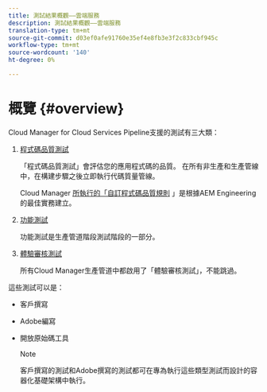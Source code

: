 ```yaml
---
title: 測試結果概觀——雲端服務
description: 測試結果概觀——雲端服務
translation-type: tm+mt
source-git-commit: d03ef0afe91760e35ef4e8fb3e3f2c833cbf945c
workflow-type: tm+mt
source-wordcount: '140'
ht-degree: 0%

---
```



# 概覽 {#overview}

Cloud Manager for Cloud Services Pipeline支援的測試有三大類：

1. [程式碼品質測試](/help/implementing/cloud-manager/code-quality-testing.md)

   「程式碼品質測試」會評估您的應用程式碼的品質。 在所有非生產和生產管線中，在構建步驟之後立即執行代碼質量管線。

   Cloud Manager [所執行的「自訂程式碼品質規則](/help/implementing/cloud-manager/custom-code-quality-rules.md) 」是根據AEM Engineering的最佳實務建立。

1. [功能測試](/help/implementing/cloud-manager/functional-testing.md)

   功能測試是生產管道階段測試階段的一部分。

1. [體驗審核測試](/help/implementing/cloud-manager/experience-audit-testing.md)

   所有Cloud Manager生產管道中都啟用了「體驗審核測試」，不能跳過。

這些測試可以是：

* 客戶撰寫
* Adobe編寫
* 開放原始碼工具

   >[!NOTE]
   > 客戶撰寫的測試和Adobe撰寫的測試都可在專為執行這些類型測試而設計的容器化基礎架構中執行。

